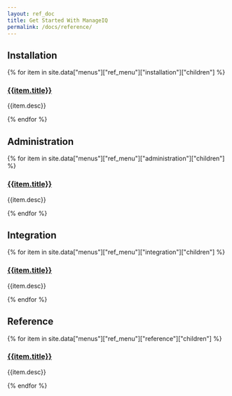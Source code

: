 ```yaml
---
layout: ref_doc
title: Get Started With ManageIQ
permalink: /docs/reference/
---
```


## Installation

{% for item in site.data["menus"]["ref_menu"]["installation"]["children"] %}
### [{{item.title}}]({{item.path}})
{{item.desc}}

{% endfor %}

## Administration

{% for item in site.data["menus"]["ref_menu"]["administration"]["children"] %}
### [{{item.title}}]({{item.path}})
{{item.desc}}

{% endfor %}

## Integration

{% for item in site.data["menus"]["ref_menu"]["integration"]["children"] %}
### [{{item.title}}]({{item.path}})
{{item.desc}}

{% endfor %}


## Reference

{% for item in site.data["menus"]["ref_menu"]["reference"]["children"] %}
### [{{item.title}}]({{item.path}})
{{item.desc}}

{% endfor %}
